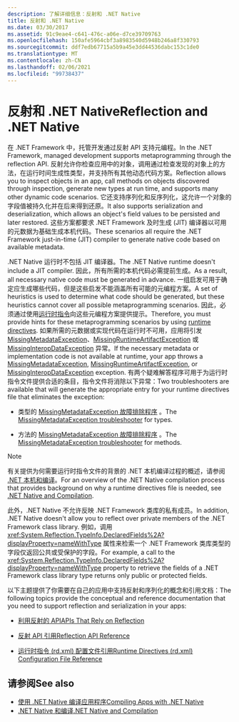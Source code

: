 ```yaml
---
description: 了解详细信息：反射和 .NET Native
title: 反射和 .NET Native
ms.date: 03/30/2017
ms.assetid: 91c9eae4-c641-476c-a06e-d7ce39709763
ms.openlocfilehash: 150afe5964cbf3a8983540d5948b246a8f330793
ms.sourcegitcommit: ddf7edb67715a5b9a45e3dd44536dabc153c1de0
ms.translationtype: MT
ms.contentlocale: zh-CN
ms.lasthandoff: 02/06/2021
ms.locfileid: "99738437"
---
```

# <a name="reflection-and-net-native"></a><span data-ttu-id="ea170-103">反射和 .NET Native</span><span class="sxs-lookup"><span data-stu-id="ea170-103">Reflection and .NET Native</span></span>

<span data-ttu-id="ea170-104">在 .NET Framework 中，托管开发通过反射 API 支持元编程。</span><span class="sxs-lookup"><span data-stu-id="ea170-104">In the .NET Framework, managed development supports metaprogramming through the reflection API.</span></span> <span data-ttu-id="ea170-105">反射允许你检查应用中的对象，调用通过检查发现的对象上的方法，在运行时间生成性类型，并支持所有其他动态代码方案。</span><span class="sxs-lookup"><span data-stu-id="ea170-105">Reflection allows you to inspect objects in an app, call methods on objects discovered through inspection, generate new types at run time, and supports many other dynamic code scenarios.</span></span> <span data-ttu-id="ea170-106">它还支持序列化和反序列化，这允许一个对象的字段值被持久化并在后来得到还原。</span><span class="sxs-lookup"><span data-stu-id="ea170-106">It also supports serialization and deserialization, which allows an object's field values to be persisted and later restored.</span></span> <span data-ttu-id="ea170-107">这些方案都要求 .NET Framework 及时生成 (JIT) 编译器以可用的元数据为基础生成本机代码。</span><span class="sxs-lookup"><span data-stu-id="ea170-107">These scenarios all require the .NET Framework just-in-time (JIT) compiler to generate native code based on available metadata.</span></span>  
  
 <span data-ttu-id="ea170-108">.NET Native 运行时不包括 JIT 编译器。</span><span class="sxs-lookup"><span data-stu-id="ea170-108">The .NET Native runtime doesn't include a JIT compiler.</span></span> <span data-ttu-id="ea170-109">因此，所有所需的本机代码必需提前生成。</span><span class="sxs-lookup"><span data-stu-id="ea170-109">As a result, all necessary native code must be generated in advance.</span></span> <span data-ttu-id="ea170-110">一组启发可用于确定应生成哪些代码，但是这些启发不能涵盖所有可能的元编程方案。</span><span class="sxs-lookup"><span data-stu-id="ea170-110">A set of heuristics is used to determine what code should be generated, but these heuristics cannot cover all possible metaprogramming scenarios.</span></span>  <span data-ttu-id="ea170-111">因此，必须通过使用[运行时指令](runtime-directives-rd-xml-configuration-file-reference.md)向这些元编程方案提供提示。</span><span class="sxs-lookup"><span data-stu-id="ea170-111">Therefore, you must provide hints for these metaprogramming scenarios by using [runtime directives](runtime-directives-rd-xml-configuration-file-reference.md).</span></span> <span data-ttu-id="ea170-112">如果所需的元数据或实现代码在运行时不可用，应用将引发 [MissingMetadataException](missingmetadataexception-class-net-native.md)、[MissingRuntimeArtifactException](missingruntimeartifactexception-class-net-native.md) 或 [MissingInteropDataException](missinginteropdataexception-class-net-native.md) 异常。</span><span class="sxs-lookup"><span data-stu-id="ea170-112">If the necessary metadata or implementation code is not available at runtime, your app throws a [MissingMetadataException](missingmetadataexception-class-net-native.md), [MissingRuntimeArtifactException](missingruntimeartifactexception-class-net-native.md), or [MissingInteropDataException](missinginteropdataexception-class-net-native.md) exception.</span></span> <span data-ttu-id="ea170-113">有两个疑难解答程序可用于为运行时指令文件提供合适的条目，指令文件将消除以下异常：</span><span class="sxs-lookup"><span data-stu-id="ea170-113">Two troubleshooters are available that will generate the appropriate entry for your runtime directives file that eliminates the exception:</span></span>  
  
- <span data-ttu-id="ea170-114">类型的 [MissingMetadataException 故障排除程序](https://dotnet.github.io/native/troubleshooter/type.html) 。</span><span class="sxs-lookup"><span data-stu-id="ea170-114">The [MissingMetadataException troubleshooter](https://dotnet.github.io/native/troubleshooter/type.html) for types.</span></span>  
  
- <span data-ttu-id="ea170-115">方法的 [MissingMetadataException 故障排除程序](https://dotnet.github.io/native/troubleshooter/method.html) 。</span><span class="sxs-lookup"><span data-stu-id="ea170-115">The [MissingMetadataException troubleshooter](https://dotnet.github.io/native/troubleshooter/method.html) for methods.</span></span>  
  
> [!NOTE]
> <span data-ttu-id="ea170-116">有关提供为何需要运行时指令文件的背景的 .NET 本机编译过程的概述，请参阅 [.NET 本机和编译](net-native-and-compilation.md)。</span><span class="sxs-lookup"><span data-stu-id="ea170-116">For an overview of the .NET Native compilation process that provides background on why a runtime directives file is needed, see [.NET Native and Compilation](net-native-and-compilation.md).</span></span>  
  
 <span data-ttu-id="ea170-117">此外，.NET Native 不允许反映 .NET Framework 类库的私有成员。</span><span class="sxs-lookup"><span data-stu-id="ea170-117">In addition, .NET Native doesn't allow you to reflect over private members of the .NET Framework class library.</span></span> <span data-ttu-id="ea170-118">例如，调用 <xref:System.Reflection.TypeInfo.DeclaredFields%2A?displayProperty=nameWithType> 属性来检索一个 .NET Framework 类库类型的字段仅返回公共或受保护的字段。</span><span class="sxs-lookup"><span data-stu-id="ea170-118">For example, a call to the <xref:System.Reflection.TypeInfo.DeclaredFields%2A?displayProperty=nameWithType> property to retrieve the fields of a .NET Framework class library type returns only public or protected fields.</span></span>  
  
 <span data-ttu-id="ea170-119">以下主题提供了你需要在自己的应用中支持反射和序列化的概念和引用文档：</span><span class="sxs-lookup"><span data-stu-id="ea170-119">The following topics provide the conceptual and reference documentation that you need to support reflection and serialization in your apps:</span></span>  
  
- [<span data-ttu-id="ea170-120">利用反射的 API</span><span class="sxs-lookup"><span data-stu-id="ea170-120">APIs That Rely on Reflection</span></span>](apis-that-rely-on-reflection.md)  
  
- [<span data-ttu-id="ea170-121">反射 API 引用</span><span class="sxs-lookup"><span data-stu-id="ea170-121">Reflection API Reference</span></span>](net-native-reflection-api-reference.md)  
  
- [<span data-ttu-id="ea170-122">运行时指令 (rd.xml) 配置文件引用</span><span class="sxs-lookup"><span data-stu-id="ea170-122">Runtime Directives (rd.xml) Configuration File Reference</span></span>](runtime-directives-rd-xml-configuration-file-reference.md)  
  
## <a name="see-also"></a><span data-ttu-id="ea170-123">请参阅</span><span class="sxs-lookup"><span data-stu-id="ea170-123">See also</span></span>

- [<span data-ttu-id="ea170-124">使用 .NET Native 编译应用程序</span><span class="sxs-lookup"><span data-stu-id="ea170-124">Compiling Apps with .NET Native</span></span>](index.md)
- [<span data-ttu-id="ea170-125">.NET Native 和编译</span><span class="sxs-lookup"><span data-stu-id="ea170-125">.NET Native and Compilation</span></span>](net-native-and-compilation.md)
